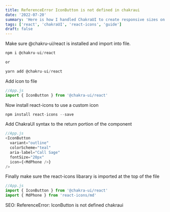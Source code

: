 ```yaml
---
title: ReferenceError IconButton is not defined in chakraui
date: '2022-07-20'
summary: 'Here is how I handled ChakraUI to create responsive sizes on ChakraUI components'
tags: ['react', 'chakraUI', 'react-icons', 'guide']
draft: false
---
```


Make sure @chakru-ui/react is installed and import into file.

```js
npm i @chakru-ui/react

or

yarn add @chakru-ui/react
```

Add icon to file

```js
//App.js
import { IconButton } from '@chakra-ui/react'
```

Now install react-icons to use a custom icon

```js
npm install react-icons --save
```

Add ChakraUI syntax to the return portion of the component

```js
//App.js
<IconButton
  variant="outline"
  colorScheme="teal"
  aria-label="Call Sage"
  fontSize="20px"
  icon={<MdPhone />}
/>
```

Finally make sure the react-icons libarary is imported at the top of the file

```js
//App.js
import { IconButton } from '@chakra-ui/react'
import { MdPhone } from 'react-icons/md'
```

SEO: ReferenceError: IconButton is not defined chakraui

